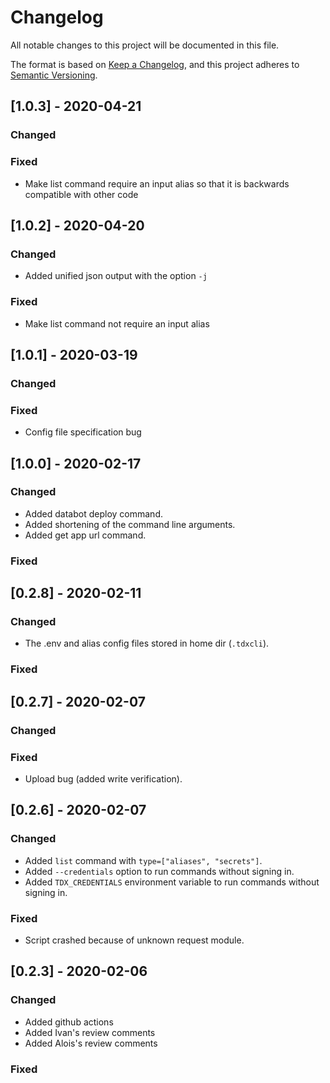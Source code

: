 # Changelog
All notable changes to this project will be documented in this file.

The format is based on
[Keep a Changelog](https://keepachangelog.com/en/1.0.0/),
and this project adheres to
[Semantic Versioning](https://semver.org/spec/v2.0.0.html).

## [1.0.3] - 2020-04-21

### Changed

### Fixed
 - Make list command require an input alias so that it is backwards compatible with other code

## [1.0.2] - 2020-04-20

### Changed
 - Added unified json output with the option ```-j```

### Fixed
 - Make list command not require an input alias

## [1.0.1] - 2020-03-19

### Changed
 
### Fixed
 - Config file specification bug
 
## [1.0.0] - 2020-02-17

### Changed
 - Added databot deploy command.
 - Added shortening of the command line arguments.
 - Added get app url command.
 
### Fixed

## [0.2.8] - 2020-02-11

### Changed
 - The .env and alias config files stored in home dir (```.tdxcli```).
 
### Fixed


## [0.2.7] - 2020-02-07

### Changed

### Fixed
- Upload bug (added write verification).

## [0.2.6] - 2020-02-07

### Changed

- Added ```list``` command with ```type=["aliases", "secrets"]```.
- Added ```--credentials``` option to run commands without signing in.
- Added ```TDX_CREDENTIALS``` environment variable to run commands without signing in.

### Fixed
- Script crashed because of unknown request module.

## [0.2.3] - 2020-02-06

### Changed

- Added github actions
- Added Ivan's review comments
- Added Alois's review comments

### Fixed

